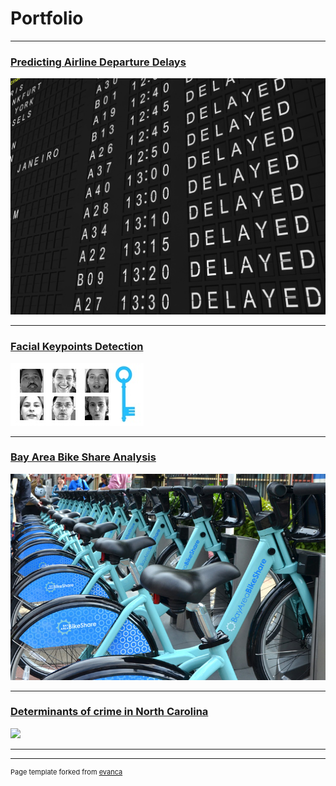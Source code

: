 # Portfolio

---
### [Predicting Airline Departure Delays](/sample_page)
<img src="images/Delayed.jpg?raw=true"/>

---
### [Facial Keypoints Detection](/pdf/sample_presentation.pdf)
<img src="images/Facial_Keypoints_Kaggle.png?raw=true"/>

---
### [Bay Area Bike Share Analysis](http://example.com/)
<img src="images/BikeShare.jpg?raw=true"/>

---
### [Determinants of crime in North Carolina](http://example.com/)
<img src="images/dummy_thumbnail.jpg?raw=true"/>

---






---
<p style="font-size:11px">Page template forked from <a href="https://github.com/evanca/quick-portfolio">evanca</a></p>

